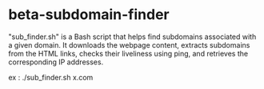# beta-subdomain-finder
"sub_finder.sh" is a Bash script that helps find subdomains associated with a given domain. It downloads the webpage content, extracts subdomains from the HTML links, checks their liveliness using ping, and retrieves the corresponding IP addresses.

ex : ./sub_finder.sh x.com 
